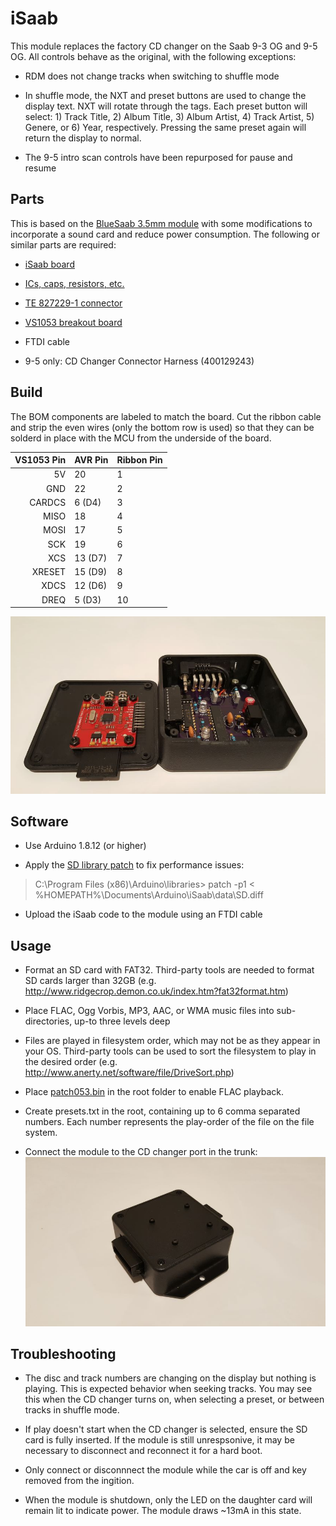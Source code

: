 # iSaab
This module replaces the factory CD changer on the Saab 9-3 OG and 9-5 OG. All controls behave as the original, with the following exceptions:
* RDM does not change tracks when switching to shuffle mode

* In shuffle mode, the NXT and preset buttons are used to change the display text. NXT will rotate through the tags. Each preset button will select: 1) Track Title, 2) Album Title, 3) Album Artist, 4) Track Artist, 5) Genere, or 6) Year, respectively. Pressing the same preset again will return the display to normal.

* The 9-5 intro scan controls have been repurposed for pause and resume


## Parts

This is based on the [BlueSaab 3.5mm module](http://bluesaab.blogspot.com/2014/03/how-to-build-your-own-35mm-version-of.html) with some modifications to incorporate a sound card and reduce power consumption. The following or similar parts are required:

* [iSaab board](https://oshpark.com/shared_projects/o4QRu2nz)

* [ICs, caps, resistors, etc.](https://www.mouser.com/ProjectManager/ProjectDetail.aspx?AccessID=5A5DA965B5)

* [TE 827229-1 connector](https://www.connectorpeople.com/Connector/TYCO-AMP-TE_CONNECTIVITY/8/827229-1)

* [VS1053 breakout board](https://www.amazon.com/VS1053B-Arduino-Breakout-Real-time-Recording/dp/B07KNV2YTM)

* FTDI cable

* 9-5 only: CD Changer Connector Harness (400129243)


## Build

The BOM components are labeled to match the board. Cut the ribbon cable and strip the even wires (only the bottom row is used) so that they can be solderd in place with the MCU from the underside of the board.

| VS1053 Pin | AVR Pin | Ribbon Pin |
| ----------:|:------- | ---------- |
| 5V         | 20      | 1 |
| GND        | 22      | 2 |
| CARDCS     | 6 (D4)  | 3 |
| MISO       | 18      | 4 |
| MOSI       | 17      | 5 |
| SCK        | 19      | 6 |
| XCS        | 13 (D7) | 7 |
| XRESET     | 15 (D9) | 8 |
| XDCS       | 12 (D6) | 9 |
| DREQ       | 5  (D3) | 10 |

![inside](https://raw.githubusercontent.com/mcaldwelva/iSaab/master/data/inside.jpg)


## Software

* Use Arduino 1.8.12 (or higher)

* Apply the [SD library patch](https://raw.githubusercontent.com/mcaldwelva/iSaab/master/data/SD.diff) to fix performance issues:

> C:\Program Files (x86)\Arduino\libraries> patch -p1 < %HOMEPATH%\Documents\Arduino\iSaab\data\SD.diff

* Upload the iSaab code to the module using an FTDI cable


## Usage
* Format an SD card with FAT32. Third-party tools are needed to format SD cards larger than 32GB (e.g.
http://www.ridgecrop.demon.co.uk/index.htm?fat32format.htm)

* Place FLAC, Ogg Vorbis, MP3, AAC, or WMA music files into sub-directories, up-to three levels deep

* Files are played in filesystem order, which may not be as they appear in your OS. Third-party tools can be used to sort the filesystem to play in the desired order (e.g. http://www.anerty.net/software/file/DriveSort.php)

* Place [patch053.bin](https://raw.githubusercontent.com/mcaldwelva/iSaab/master/data/patch053.bin) in the root folder to enable FLAC playback.

* Create presets.txt in the root, containing up to 6 comma separated numbers. Each number represents the play-order of the file on the file system.

* Connect the module to the CD changer port in the trunk:
![back](https://raw.githubusercontent.com/mcaldwelva/iSaab/master/data/back.jpg)


## Troubleshooting
* The disc and track numbers are changing on the display but nothing is playing. This is expected behavior when seeking tracks. You may see this when the CD changer turns on, when selecting a preset, or between tracks in shuffle mode.

* If play doesn't start when the CD changer is selected, ensure the SD card is fully inserted. If the module is still unrespsonive, it may be necessary to disconnect and reconnect it for a hard boot.

* Only connect or disconnnect the module while the car is off and key removed from the ingition.

* When the module is shutdown, only the LED on the daughter card will remain lit to indicate power. The module draws ~13mA in this state.
